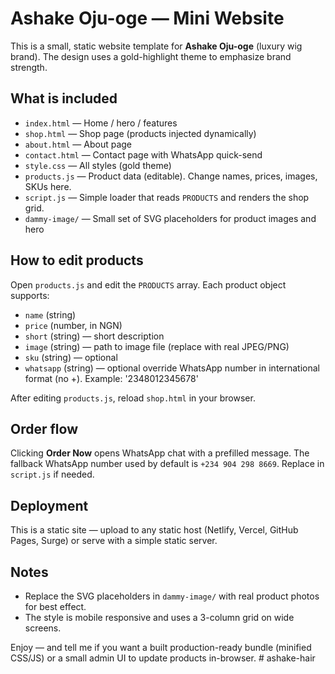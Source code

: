 # Ashake Oju-oge — Mini Website

This is a small, static website template for **Ashake Oju-oge** (luxury wig brand). The design uses a gold-highlight theme to emphasize brand strength.

## What is included
- `index.html` — Home / hero / features
- `shop.html` — Shop page (products injected dynamically)
- `about.html` — About page
- `contact.html` — Contact page with WhatsApp quick-send
- `style.css` — All styles (gold theme)
- `products.js` — Product data (editable). Change names, prices, images, SKUs here.
- `script.js` — Simple loader that reads `PRODUCTS` and renders the shop grid.
- `dammy-image/` — Small set of SVG placeholders for product images and hero

## How to edit products
Open `products.js` and edit the `PRODUCTS` array. Each product object supports:
- `name` (string)
- `price` (number, in NGN)
- `short` (string) — short description
- `image` (string) — path to image file (replace with real JPEG/PNG)
- `sku` (string) — optional
- `whatsapp` (string) — optional override WhatsApp number in international format (no +). Example: '2348012345678'

After editing `products.js`, reload `shop.html` in your browser.

## Order flow
Clicking **Order Now** opens WhatsApp chat with a prefilled message. The fallback WhatsApp number used by default is `+234 904 298 8669`. Replace in `script.js` if needed.

## Deployment
This is a static site — upload to any static host (Netlify, Vercel, GitHub Pages, Surge) or serve with a simple static server.

## Notes
- Replace the SVG placeholders in `dammy-image/` with real product photos for best effect.
- The style is mobile responsive and uses a 3-column grid on wide screens.

Enjoy — and tell me if you want a built production-ready bundle (minified CSS/JS) or a small admin UI to update products in-browser.
#   a s h a k e - h a i r  
 